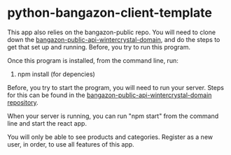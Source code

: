 # python-bangazon-client-template
This app also relies on the bangazon-public repo. You will need to clone down the <a href="https://github.com/nss-day-cohort-33/bangazon-public-api-wintercrystal-domain/projects/1">bangazon-public-api-wintercrystal-domain</a>, and do the steps to get that set up and running. Before, you try to run this program.

Once this program is installed, from the command line, run:
1. npm install (for depencies)

Before, you try to start the program, you will need to run your server. Steps for this can be found in the  <a href="https://github.com/nss-day-cohort-33/bangazon-public-api-wintercrystal-domain/projects/1">bangazon-public-api-wintercrystal-domain repository</a>.

When your server is running, you can run "npm start" from the command line and start the react app.

You will only be able to see products and categories.
Register as a new user, in order, to use all features of this app.


